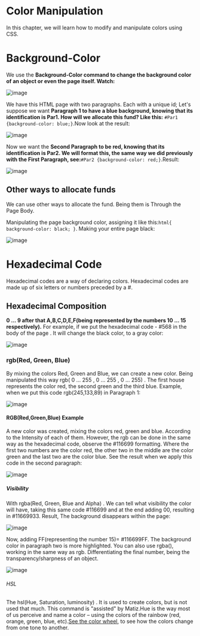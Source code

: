 # Color Manipulation
In this chapter, we will learn how to modify and manipulate colors using CSS.

# Background-Color
We use the **Background-Color command to change the background color of an object or even the page itself. Watch:**

![image](https://github.com/Karlos-Eduardo-Mrqs/Construcao-Html-Css-Javascript/assets/172524894/6cc3bdea-0d38-4d8b-8433-d171456b09cf)

We have this HTML page with two paragraphs. Each with a unique id; Let's suppose we want **Paragraph 1 to have a blue background, knowing that its identification is Par1. How will we allocate this fund? Like this:**
``#Par1 {background-color: blue;}``.Now look at the result:

![image](https://github.com/Karlos-Eduardo-Mrqs/Construcao-Html-Css-Javascript/assets/172524894/c7b84127-4b72-4a69-9e98-e76f1ac2e9bf)

Now we want the **Second Paragraph to be red, knowing that its identification is Par2. We will format this, the same way we did previously with the First Paragraph, see:**``#Par2 {background-color: red;}``.Result:

![image](https://github.com/Karlos-Eduardo-Mrqs/Construcao-Html-Css-Javascript/assets/172524894/eee43cb2-5d83-4a30-bebd-d48e012bb7e7)

## Other ways to allocate funds
We can use other ways to allocate the fund. Being them is Through the Page Body.

Manipulating the page background color, assigning it like this:`` html{ background-color: black; } ``. Making your entire page black:

![image](https://github.com/Karlos-Eduardo-Mrqs/Construcao-Html-Css-Javascript/assets/172524894/bdcf54d4-0237-4f15-9d64-8a53cab9b34e)

# Hexadecimal Code
Hexadecimal codes are a way of declaring colors. Hexadecimal codes are made up of six letters or numbers preceded by a #.

## Hexadecimal Composition 
**0 ... 9 after that A,B,C,D,E,F(being represented by the numbers 10 ... 15 respectively).** For example, if we put the hexadecimal code - #568 in the body of the page . It will change the black color, to a gray color:

![image](https://github.com/Karlos-Eduardo-Mrqs/Construcao-Html-Css-Javascript/assets/172524894/76204efe-4396-4490-85aa-4e051688abc6)

### rgb(Red, Green, Blue) 
By mixing the colors Red, Green and Blue, we can create a new color. Being manipulated this way rgb( 0 ... 255 , 0 ... 255 , 0 ... 255) . The first house represents the color red, the second green and the third blue. Example, when we put this code rgb(245,133,89) in Paragraph 1:

![image](https://github.com/Karlos-Eduardo-Mrqs/Construcao-Html-Css-Javascript/assets/172524894/1e14327d-bdad-4a21-8a4d-27e97dbeb787)

#### RGB(Red,Green,Blue) Example
A new color was created, mixing the colors red, green and blue. According to the Intensity of each of them.
However, the rgb can be done in the same way as the hexadecimal code, observe the #116699 formatting. Where the first two numbers are the color red, the other two in the middle are the color green and the last two are the color blue. See the result when we apply this code in the second paragraph:

![image](https://github.com/Karlos-Eduardo-Mrqs/Construcao-Html-Css-Javascript/assets/172524894/c8ec17b4-41f4-4c56-804e-5f2a8e16580e)

##### Visibility
With rgba(Red, Green, Blue and Alpha) . We can tell what visibility the color will have, taking this same code #116699 and at the end adding 00, resulting in #11669933. Result, The background disappears within the page:

![image](https://github.com/Karlos-Eduardo-Mrqs/Construcao-Html-Css-Javascript/assets/172524894/1f983546-f2b3-42e2-a82e-99a65a228dcb)

Now, adding FF(representing the number 15)= #116699FF. The background color in paragraph two is more highlighted. You can also use rgba(), working in the same way as rgb. Differentiating the final number, being the transparency/sharpness of an object.

![image](https://github.com/Karlos-Eduardo-Mrqs/Construcao-Html-Css-Javascript/assets/172524894/a430fd87-f1f5-4a4b-a1d4-6ae239e42ff8)

###### HSL
The hsl(Hue, Saturation, luminosity) . It is used to create colors, but is not used that much. This command is "assisted" by Matiz.Hue is the way most of us perceive and name a color – using the colors of the rainbow (red, orange, green, blue, etc).[See the color wheel](https://www.canva.com/colors/color-wheel/), to see how the colors change from one tone to another.
